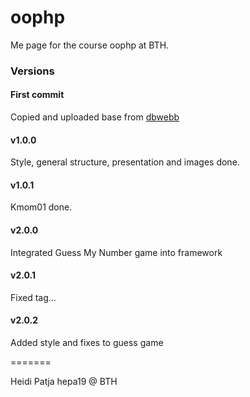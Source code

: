# oophp

Me page for the course oophp at BTH.

### Versions

#### First commit
Copied and uploaded base from [dbwebb](https://github.com/dbwebb-se/oophp)

#### v1.0.0
Style, general structure, presentation and images done.

#### v1.0.1
Kmom01 done.

#### v2.0.0
Integrated Guess My Number game into framework

#### v2.0.1
Fixed tag...

#### v2.0.2
Added style and fixes to guess game

=======

Heidi Patja
hepa19 @ BTH
